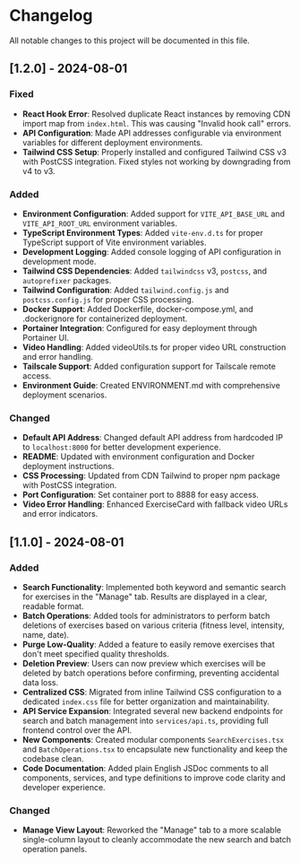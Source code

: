# Changelog

All notable changes to this project will be documented in this file.

## [1.2.0] - 2024-08-01

### Fixed
- **React Hook Error**: Resolved duplicate React instances by removing CDN import map from `index.html`. This was causing "Invalid hook call" errors.
- **API Configuration**: Made API addresses configurable via environment variables for different deployment environments.
- **Tailwind CSS Setup**: Properly installed and configured Tailwind CSS v3 with PostCSS integration. Fixed styles not working by downgrading from v4 to v3.

### Added
- **Environment Configuration**: Added support for `VITE_API_BASE_URL` and `VITE_API_ROOT_URL` environment variables.
- **TypeScript Environment Types**: Added `vite-env.d.ts` for proper TypeScript support of Vite environment variables.
- **Development Logging**: Added console logging of API configuration in development mode.
- **Tailwind CSS Dependencies**: Added `tailwindcss` v3, `postcss`, and `autoprefixer` packages.
- **Tailwind Configuration**: Added `tailwind.config.js` and `postcss.config.js` for proper CSS processing.
- **Docker Support**: Added Dockerfile, docker-compose.yml, and .dockerignore for containerized deployment.
- **Portainer Integration**: Configured for easy deployment through Portainer UI.
- **Video Handling**: Added videoUtils.ts for proper video URL construction and error handling.
- **Tailscale Support**: Added configuration support for Tailscale remote access.
- **Environment Guide**: Created ENVIRONMENT.md with comprehensive deployment scenarios.

### Changed
- **Default API Address**: Changed default API address from hardcoded IP to `localhost:8000` for better development experience.
- **README**: Updated with environment configuration and Docker deployment instructions.
- **CSS Processing**: Updated from CDN Tailwind to proper npm package with PostCSS integration.
- **Port Configuration**: Set container port to 8888 for easy access.
- **Video Error Handling**: Enhanced ExerciseCard with fallback video URLs and error indicators.

## [1.1.0] - 2024-08-01

### Added
- **Search Functionality**: Implemented both keyword and semantic search for exercises in the "Manage" tab. Results are displayed in a clear, readable format.
- **Batch Operations**: Added tools for administrators to perform batch deletions of exercises based on various criteria (fitness level, intensity, name, date).
- **Purge Low-Quality**: Added a feature to easily remove exercises that don't meet specified quality thresholds.
- **Deletion Preview**: Users can now preview which exercises will be deleted by batch operations before confirming, preventing accidental data loss.
- **Centralized CSS**: Migrated from inline Tailwind CSS configuration to a dedicated `index.css` file for better organization and maintainability.
- **API Service Expansion**: Integrated several new backend endpoints for search and batch management into `services/api.ts`, providing full frontend control over the API.
- **New Components**: Created modular components `SearchExercises.tsx` and `BatchOperations.tsx` to encapsulate new functionality and keep the codebase clean.
- **Code Documentation**: Added plain English JSDoc comments to all components, services, and type definitions to improve code clarity and developer experience.

### Changed
- **Manage View Layout**: Reworked the "Manage" tab to a more scalable single-column layout to cleanly accommodate the new search and batch operation panels.
